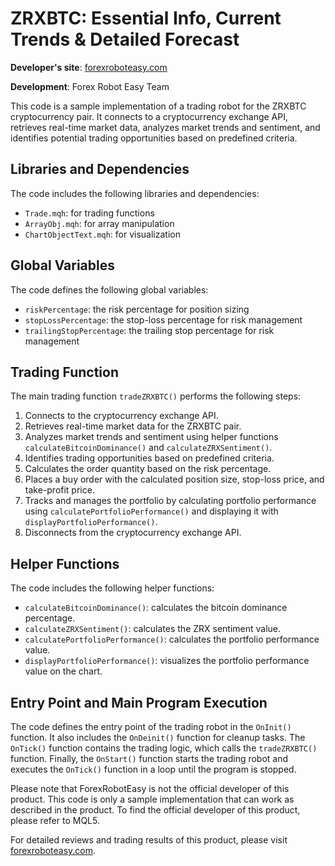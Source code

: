 # ZRXBTC: Essential Info, Current Trends & Detailed Forecast

**Developer's site**: [forexroboteasy.com](https://forexroboteasy.com/forex-robot-review/daily-range-breakout-ea-reliable-forex-software-review/)

**Development**: Forex Robot Easy Team

This code is a sample implementation of a trading robot for the ZRXBTC cryptocurrency pair. It connects to a cryptocurrency exchange API, retrieves real-time market data, analyzes market trends and sentiment, and identifies potential trading opportunities based on predefined criteria.

## Libraries and Dependencies
The code includes the following libraries and dependencies:
- `Trade.mqh`: for trading functions
- `ArrayObj.mqh`: for array manipulation
- `ChartObjectText.mqh`: for visualization

## Global Variables
The code defines the following global variables:
- `riskPercentage`: the risk percentage for position sizing
- `stopLossPercentage`: the stop-loss percentage for risk management
- `trailingStopPercentage`: the trailing stop percentage for risk management

## Trading Function
The main trading function `tradeZRXBTC()` performs the following steps:
1. Connects to the cryptocurrency exchange API.
2. Retrieves real-time market data for the ZRXBTC pair.
3. Analyzes market trends and sentiment using helper functions `calculateBitcoinDominance()` and `calculateZRXSentiment()`.
4. Identifies trading opportunities based on predefined criteria.
5. Calculates the order quantity based on the risk percentage.
6. Places a buy order with the calculated position size, stop-loss price, and take-profit price.
7. Tracks and manages the portfolio by calculating portfolio performance using `calculatePortfolioPerformance()` and displaying it with `displayPortfolioPerformance()`.
8. Disconnects from the cryptocurrency exchange API.

## Helper Functions
The code includes the following helper functions:
- `calculateBitcoinDominance()`: calculates the bitcoin dominance percentage.
- `calculateZRXSentiment()`: calculates the ZRX sentiment value.
- `calculatePortfolioPerformance()`: calculates the portfolio performance value.
- `displayPortfolioPerformance()`: visualizes the portfolio performance value on the chart.

## Entry Point and Main Program Execution
The code defines the entry point of the trading robot in the `OnInit()` function. It also includes the `OnDeinit()` function for cleanup tasks. The `OnTick()` function contains the trading logic, which calls the `tradeZRXBTC()` function. Finally, the `OnStart()` function starts the trading robot and executes the `OnTick()` function in a loop until the program is stopped.

Please note that ForexRobotEasy is not the official developer of this product. This code is only a sample implementation that can work as described in the product. To find the official developer of this product, please refer to MQL5.

For detailed reviews and trading results of this product, please visit [forexroboteasy.com](https://forexroboteasy.com/forex-robot-review/daily-range-breakout-ea-reliable-forex-software-review/).
